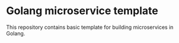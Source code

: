 # Golang microservice template

This repository contains basic template for building microservices in Golang.
